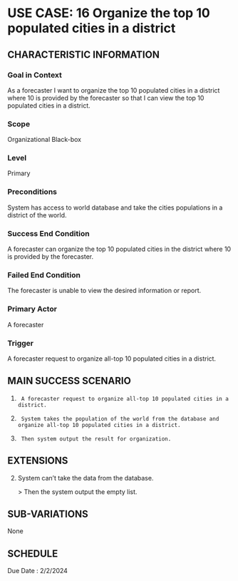 # USE CASE: 16 Organize the top 10 populated cities in a district
## CHARACTERISTIC INFORMATION

### Goal in Context
As a forecaster I want to organize the top 10 populated cities in a district where 10 is provided by the forecaster so that I can view the top 10 populated cities in a district.
### Scope
Organizational Black-box

### Level

Primary

### Preconditions

System has access to world database and take the cities populations in a district of the world.

### Success End Condition

A forecaster can organize the top 10 populated cities in the district where 10 is provided by the forecaster.

### Failed End Condition

The forecaster is unable to view the desired information or report.


### Primary Actor

A forecaster

### Trigger

A forecaster request to organize all-top 10 populated cities in a district.

## MAIN SUCCESS SCENARIO


1.      A forecaster request to organize all-top 10 populated cities in a district.
2.      System takes the population of the world from the database and organize all-top 10 populated cities in a district.
 3.      Then system output the result for organization.

## EXTENSIONS

2. System can’t take the data from the database.

   ​> Then the system output the empty list.

## SUB-VARIATIONS

None

## SCHEDULE

Due Date : 2/2/2024
